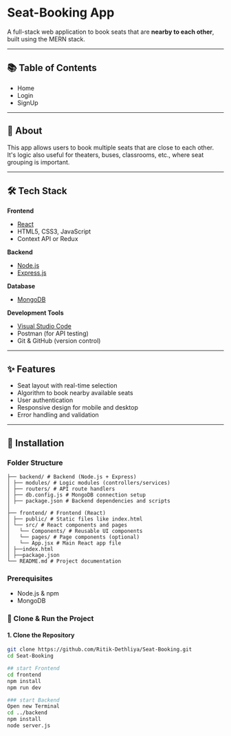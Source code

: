 # Seat-Booking App

A full-stack web application to book seats that are **nearby to each other**, built using the MERN stack.

---

## 📚 Table of Contents

- Home
- Login
- SignUp 

---

## 🧾 About

This app allows users to book multiple seats that are close to each other. It's logic also useful for theaters, buses, classrooms, etc., where seat grouping is important.

---

## 🛠️ Tech Stack

**Frontend**  
- [React](https://reactjs.org/)
- HTML5, CSS3, JavaScript  
- Context API or Redux

**Backend**  
- [Node.js](https://nodejs.org/)
- [Express.js](https://expressjs.com/)

**Database**  
- [MongoDB](https://www.mongodb.com/)

**Development Tools**  
- [Visual Studio Code](https://code.visualstudio.com/)
- Postman (for API testing)
- Git & GitHub (version control)

---

## ✨ Features

- Seat layout with real-time selection
- Algorithm to book nearby available seats
- User authentication 
- Responsive design for mobile and desktop
- Error handling and validation

---

## 🚀 Installation

### Folder Structure
```
├── backend/ # Backend (Node.js + Express)
│ ├── modules/ # Logic modules (controllers/services)
│ ├── routers/ # API route handlers
│ ├── db.config.js # MongoDB connection setup
│ ├── package.json # Backend dependencies and scripts
│
├── frontend/ # Frontend (React)
│ ├── public/ # Static files like index.html
│ └── src/ # React components and pages
│   └── Components/ # Reusable UI components
│   └── pages/ # Page components (optional)
│   └── App.jsx # Main React app file
│ ├──index.html   
│ ├──package.json
└── README.md # Project documentation
```
### Prerequisites

- Node.js & npm
- MongoDB

### 🚀 Clone & Run the Project

#### 1. Clone the Repository

```bash
git clone https://github.com/Ritik-Dethliya/Seat-Booking.git
cd Seat-Booking

## start Frontend
cd frontend
npm install
npm run dev

### start Backend
Open new Terminal
cd ../backend
npm install
node server.js